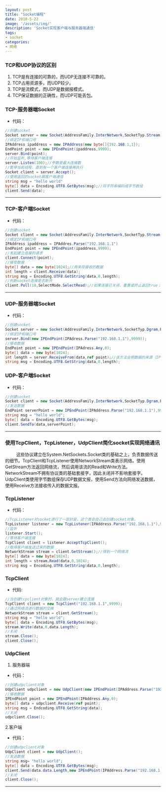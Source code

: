 ```yaml
---
layout: post
title: "Socket编程"
date: 2018-5-22
image: '/assets/img/'
description: 'Socket实现客户端与服务器端通信'
tags:
- socket
categories:
- 网络
---
```


### TCP和UDP协议的区别

1. TCP是有连接的可靠的，而UDP无连接不可靠的。
2. TCP占用资源多，而UDP较少。
3. TCP是流模式，而UDP是数据报模式。
4. TCP保证数据的正确性，而UDP可能丢包。

### TCP-服务器端Socket
* 代码：
```csharp
//创建socket
Socket server = new Socket(AddressFamily.InterNetwork,SocketTyp.Stream,ProtocolType.Tcp);
//绑定IP和端口号
IPAddress ipaddress = new IPAddress(new byte[]{192.168.1,1});
EndPoint point = new IPEndPoint(ipaddress,9999);
server.Bind(point);
//开始监听,等待客户端连接
server.Listen(100);//参数是最大连接数
//暂停当前线程，直到有一个客户端连接再执行
Socket client = server.Accept();
//使用返回的socket跟客户端通信
string msg = "hello world"
byte[] data = Encoding.UTF8.GetBytes(msg);//将字符串编码成字节数组
client.Send(data);
```
---

### TCP-客户端Socket
* 代码：
```csharp
//创建socket
Socket client = new Socket(AddressFamily.InterNetwork,SocketTyp.Stream,ProtocolType.Tcp);
//绑定IP和端口号
IPAddress ipaddress = IPAddres.Parse("192.168.1.1")
EndPoint point = new IPEndPoint(ipaddress,9999);
//发起建立连接的请求
client.Connect(point);
//接受数据
byte[] data = new byte[1024];//用来存接收的数据
int length = client.Receive(data);
string msg = Encoding.UTF8.GetString(data,0,length);
//判断socket连接是否断开
client.Poll(10,SelectMode.SelectRead);//如果连接已关闭，重置或终止返回true；否则返回false
```

---
### UDP-服务器端Socket
* 代码：
```csharp
//创建socket
Socket server = new Socket(AddressFamily.InterNetwork,SocketTyp.Dgram,ProtocolType.Udp);
//绑定IP和端口号
server.Bind(new IPEndPoint(IPAdress.Parse("192.168.1.1"),9999));
//接收数据
EndPoint point = new IPEndPoint(IPAdress.Any,0);
byte[] data = new byte[1024];
int length = server.ReceiveFrom(data,ref point);//该方法会把数据的来源（IP，port）放到第二个参数上。
string msg = Encoding.UTF8.GetString(data,0,length);
```

### UDP-客户端Socket
* 代码：
```csharp
//创建socket
Socket client = new Socket(AddressFamily.InterNetwork,SocketTyp.Dgram,ProtocolType.Udp);
//发送数据
EndPoint serverPoint = new IPEndPoint(IPAddress.Parse("192.168.1.1"),999900;)
string msg = "hello world";
byte[] data = Encoding.UTF8.GetBytes(msg);
client.SendTo(data,serverPoint);
```
---
### 使用TcpClient，TcpListener，UdpClient简化socket实现网络通讯
&#8194; &#8194; &#8194;&#8194;这些协议建立在System.NetSockets.Socket类的基础之上，负责数据传送的细节。TcpClient和TcpListener使用NetworkStream类表示网络。使用GetStream方法返回网络流，然后调用该流的Read和Write方法。NetworkStream不拥有协议类的基础套接字，因此关闭并不影响套接字。UdpClient类使用字节数组保存UDP数据文报，使用Send方法向网络发送数据，使用Receive方法接收传入的数据文报。

### TcpListener
* 代码：
```csharp
//TcpListener对socket进行了一层封装，这个类会自己去创建socket对象。
TcpListener listener = new TcpListener(IPAddress.Parse("192.168.1.1"),9999);
//监听
listener.Start();
//等待客户端连接
TcpClient client = listener.AcceptTcpClient();
//取得客户端发送过来的数据
NetworkStream stream = client.GetStream();//得到一个网络流
byte[] data = new byte[1024];
int length = stream.Read(data,0,1024);
string msg = Encoding.UTF8.GetString(data,0,length);
```

### TcpClient
* 代码:
```csharp
//当创建tcpclient对象时，就会跟server建立连接
TcpClient client = new TcpClient("192.168.1.1",9999);
//通过网络流进行数据的交换
NetworkStream stream = client.GetStream();
string msg = "hello world";
byte[] data = Encoding.UTF8.GetBytes(msg);
stream.Write(data,0,data.Length);
//关闭
stream.Close();
client.Close();
```

### UdpClient
1. 服务器端
* 代码：
```csharp
//创建udpclient对象
UdpClient udpclient = new UdpClient(new IPEndPoint(IPAddress.Parse("192.168.1.1"),9999));
//接收数据
IPEndPoint point = new IPEndPoint(IPAddress.Any,0);
byte[] data = udpclient.Receive(ref point);
string msg = Endcoding.UTF8.GetString(data);
//关闭
udpclient.Close();
```

2.客户端
* 代码：
```csharp
//创建udpclient对象
UdpClient client = new UdpClient();
//发送数据
string msg= "hello world";
byte[] data = Encoding.UTF8.GetBytes(msg);
client.Send(data.data.Length,new IPEndPoint(IPAddress.Parse("192.168.1.1"),9999));
//关闭
client.Close();
```
    
---

